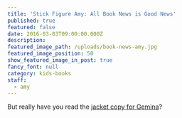 ```yaml
---
title: 'Stick Figure Amy: All Book News is Good News'
published: true
featured: false
date: 2016-03-03T09:00:00.000Z
description:
featured_image_path: /uploads/book-news-amy.jpg
featured_image_position: 50
show_featured_image_in_post: true
fancy_font: null
category: kids-books
staff:
  - amy
---
```



But really have you read the [jacket copy for Gemina](https://www.instagram.com/p/BBV_56xCHq5/)?
